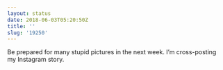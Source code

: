 ```yaml
---
layout: status
date: 2018-06-03T05:20:50Z
title: ''
slug: '19250'
---
```

Be prepared for many stupid pictures in the next week. I’m cross-posting my Instagram story.
